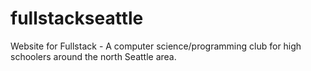 # fullstackseattle
Website for Fullstack - A computer science/programming club for high schoolers around the north Seattle area.
